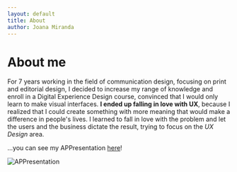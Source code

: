 ```yaml
---
layout: default
title: About
author: Joana Miranda
---
```


# About me

For 7 years working in the field of communication design, focusing on print and editorial design, I decided to increase my range of knowledge and enroll in a Digital Experience Design course, convinced that I would only learn to make visual interfaces. **I ended up falling in love with UX**, because I realized that I could create something with more meaning that would make a difference in people's lives. I learned to fall in love with the problem and let the users and the business dictate the result, trying to focus on the *UX Design* area.

...you can see my APPresentation [here](/assets/images/Joana-Miranda-Portfolio-ApresentacaoPessoal.pdf)!

![APPresentation](/assets/images/Joana-Miranda-Portfolio-App@2x.png)
